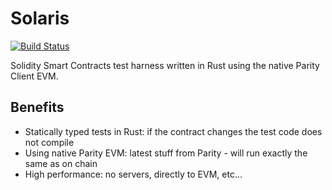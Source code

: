 # Solaris

[![Build Status][travis-image]][travis-url]

[travis-image]: https://travis-ci.org/paritytech/sol-rs.svg?branch=master
[travis-url]: https://travis-ci.org/paritytech/sol-rs

Solidity Smart Contracts test harness written in Rust using the native Parity Client EVM.

## Benefits

+ Statically typed tests in Rust: if the contract changes the test code does not compile
+ Using native Parity EVM: latest stuff from Parity - will run exactly the same as on chain
+ High performance: no servers, directly to EVM, etc...
